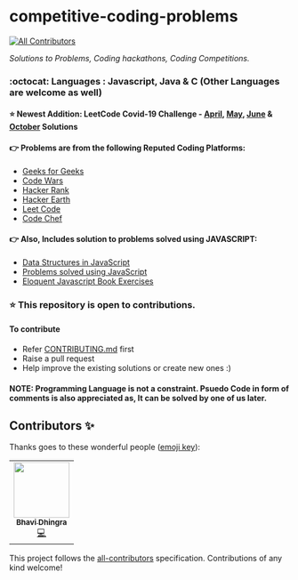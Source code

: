 # competitive-coding-problems
<!-- ALL-CONTRIBUTORS-BADGE:START - Do not remove or modify this section -->
[![All Contributors](https://img.shields.io/badge/all_contributors-1-orange.svg?style=flat-square)](#contributors-)
<!-- ALL-CONTRIBUTORS-BADGE:END -->

<i>Solutions to Problems, Coding hackathons, Coding Competitions.</i>

### :octocat: Languages : Javascript, Java & C (Other Languages are welcome as well)

#### :star: Newest Addition: LeetCode Covid-19 Challenge - <a href="https://github.com/sunnysetia93/competitive-coding-problems/tree/master/LeetCode/Challenges/Covid19_April_Coding_Challenge/">April</a>, <a href="https://github.com/sunnysetia93/competitive-coding-problems/tree/master/LeetCode/Challenges/Covid19_May_Coding_Challenge/">May</a>, <a href="https://github.com/sunnysetia93/competitive-coding-problems/tree/master/LeetCode/Challenges/Covid19_June_Coding_Challenge/">June</a> &  <a href="https://github.com/sunnysetia93/competitive-coding-problems/tree/master/LeetCode/Challenges/Covid19_October_Coding_Challenge/">October</a> Solutions

#### :point_right: Problems are from the following Reputed Coding Platforms: 
<ul>
<li><a href="http://geeksforgeeks.org">Geeks for Geeks</a></li>
<li><a href="http://www.codewars.com/">Code Wars</a></li>
<li><a href="http://www.hackerank.com/">Hacker Rank</a></li>
<li><a href="http://www.hackerearth.com/">Hacker Earth</a></li>
<li><a href="http://www.leetcode.com/">Leet Code</a></li>
<li><a href="http://www.codechef.com/">Code Chef</a></li>
</ul>

#### :point_right: Also, Includes solution to problems solved using JAVASCRIPT:
<ul>
  <li><a href="https://github.com/sunnysetia93/competitive-coding-problems/tree/master/JavaScriptDataStructureImplementation">Data Structures in JavaScript</a></li>
  <li><a href="https://github.com/sunnysetia93/competitive-coding-problems/tree/master/JavaScriptQuestions">Problems solved using JavaScript</a></li> 
<li> <a href="https://github.com/sunnysetia93/competitive-coding-problems/tree/master/JavaScriptQuestions/EloquentJSBookExercises">Eloquent Javascript Book Exercises</a></li>
</ul>

### :star: This repository is open to contributions. 
#### To contribute
 - Refer [CONTRIBUTING.md](https://github.com/sunnysetia93/competitive-coding-problems/blob/master/CONTRIBUTING.md) first
 - Raise a pull request
 - Help improve the existing solutions or create new ones :)
 
 #### NOTE: Programming Language is not a constraint. Psuedo Code in form of comments is also appreciated as, It can be solved by one of us later.

## Contributors ✨

Thanks goes to these wonderful people ([emoji key](https://allcontributors.org/docs/en/emoji-key)):

<!-- ALL-CONTRIBUTORS-LIST:START - Do not remove or modify this section -->
<!-- prettier-ignore-start -->
<!-- markdownlint-disable -->
<table>
  <tr>
    <td align="center"><a href="http://www.bhavidhingra.dev "><img src="https://avatars1.githubusercontent.com/u/17147510?v=4" width="100px;" alt=""/><br /><sub><b>Bhavi Dhingra</b></sub></a><br /><a href="https://github.com/sunnysetia93/competitive-coding-problems/commits?author=bhavidhingra" title="Code">💻</a></td>
  </tr>
</table>

<!-- markdownlint-enable -->
<!-- prettier-ignore-end -->
<!-- ALL-CONTRIBUTORS-LIST:END -->

This project follows the [all-contributors](https://github.com/all-contributors/all-contributors) specification. Contributions of any kind welcome!